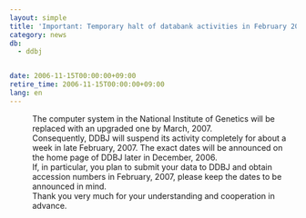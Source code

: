 ```yaml
---
layout: simple
title: 'Important: Temporary halt of databank activities in February 2007'
category: news
db:
  - ddbj


date: 2006-11-15T00:00:00+09:00
retire_time: 2006-11-15T00:00:00+09:00
lang: en
---
```


<dd>The computer system in the National Institute of Genetics will be replaced with an upgraded one by March, 2007.
<dd>Consequently, DDBJ will suspend its activity completely for about a week in late February, 2007. The exact dates will be announced on the home page of DDBJ later in December, 2006.
<dd>If, in particular, you plan to submit your data to DDBJ and obtain accession numbers in February, 2007, please keep the dates to be announced in mind.
<dd>Thank you very much for your understanding and cooperation in advance.</dd>
</dd>
</dd>
</dd>
